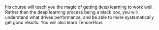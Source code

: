 his course will teach you the magic of getting deep learning to work well. Rather than the deep learning process being a black box, you will understand what drives performance, and be able to more systematically get good results. You will also learn TensorFlow.
